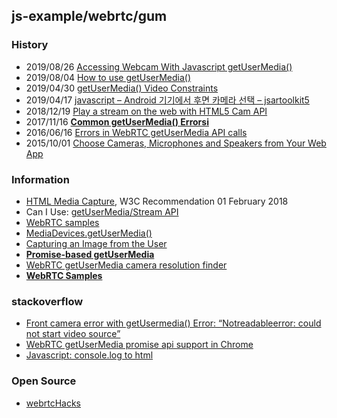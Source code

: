 ## js-example/webrtc/gum


### History
- 2019/08/26 [Accessing Webcam With Javascript getUserMedia()](https://webmobtuts.com/javascript/accessing-webcam-with-javascript-getusermedia/)
- 2019/08/04 [How to use getUserMedia()](https://flaviocopes.com/getusermedia/)
- 2019/04/30 [getUserMedia() Video Constraints](http://tcmhack.in/getusermedia-video-constraints/)
- 2019/04/17 [javascript – Android 기기에서 후면 카메라 선택 – jsartoolkit5](https://codeday.me/ko/qa/20190417/353050.html)
- 2018/12/19 [Play a stream on the web with HTML5 Cam API](https://medium.com/@ylerjen/play-your-stream-on-the-web-with-html5-cam-api-a8e20ee493b8)
- 2017/11/16 [**Common getUserMedia() Errorsi**](https://blog.addpipe.com/common-getusermedia-errors/)
- 2016/06/16 [Errors in WebRTC getUserMedia API calls](https://www.callstats.io/blog/2016/06/16/errors-in-webrtc-getusermedia-api-calls)
- 2015/10/01 [Choose Cameras, Microphones and Speakers from Your Web App](https://developers.google.com/web/updates/2015/10/media-devices)


### Information
- [HTML Media Capture](https://www.w3.org/TR/html-media-capture/), W3C Recommendation 01 February 2018
- Can I Use: [getUserMedia/Stream API](https://caniuse.com/#feat=stream)
- [WebRTC samples](https://webrtc.github.io/samples/)
- [MediaDevices.getUserMedia()](https://developer.mozilla.org/ko/docs/Web/API/MediaDevices/getUserMedia)
- [Capturing an Image from the User](https://developers.google.com/web/fundamentals/media/capturing-images/)
- [**Promise-based getUserMedia**](https://www.chromestatus.com/features/5755699816562688)
- [WebRTC getUserMedia camera resolution finder](https://webrtchacks.github.io/WebRTC-Camera-Resolution/)
- [**WebRTC Samples**](https://webrtc.github.io/samples/)


### stackoverflow
- [Front camera error with getUsermedia() Error: “Notreadableerror: could not start video source”](https://stackoverflow.com/questions/58641309/front-camera-error-with-getusermedia-error-notreadableerror-could-not-start)
- [WebRTC getUserMedia promise api support in Chrome](https://stackoverflow.com/questions/34199436/webrtc-getusermedia-promise-api-support-in-chrome)
- [Javascript: console.log to html](https://stackoverflow.com/questions/20256760/javascript-console-log-to-html)


### Open Source
- [webrtcHacks](https://github.com/webrtcHacks)


